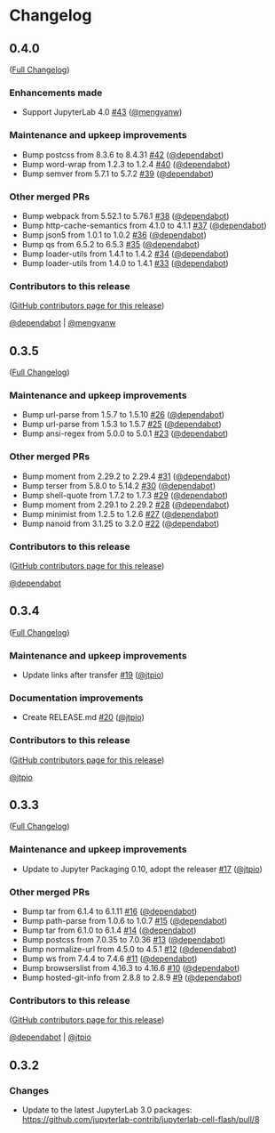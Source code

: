 # Changelog

<!-- <START NEW CHANGELOG ENTRY> -->

## 0.4.0

([Full Changelog](https://github.com/jupyterlab-contrib/jupyterlab-cell-flash/compare/v0.3.5...cabbbc5f74441d82f702a3ae151a186dbc71640e))

### Enhancements made

- Support JupyterLab 4.0 [#43](https://github.com/jupyterlab-contrib/jupyterlab-cell-flash/pull/43) ([@mengyanw](https://github.com/mengyanw))

### Maintenance and upkeep improvements

- Bump postcss from 8.3.6 to 8.4.31 [#42](https://github.com/jupyterlab-contrib/jupyterlab-cell-flash/pull/42) ([@dependabot](https://github.com/dependabot))
- Bump word-wrap from 1.2.3 to 1.2.4 [#40](https://github.com/jupyterlab-contrib/jupyterlab-cell-flash/pull/40) ([@dependabot](https://github.com/dependabot))
- Bump semver from 5.7.1 to 5.7.2 [#39](https://github.com/jupyterlab-contrib/jupyterlab-cell-flash/pull/39) ([@dependabot](https://github.com/dependabot))

### Other merged PRs

- Bump webpack from 5.52.1 to 5.76.1 [#38](https://github.com/jupyterlab-contrib/jupyterlab-cell-flash/pull/38) ([@dependabot](https://github.com/dependabot))
- Bump http-cache-semantics from 4.1.0 to 4.1.1 [#37](https://github.com/jupyterlab-contrib/jupyterlab-cell-flash/pull/37) ([@dependabot](https://github.com/dependabot))
- Bump json5 from 1.0.1 to 1.0.2 [#36](https://github.com/jupyterlab-contrib/jupyterlab-cell-flash/pull/36) ([@dependabot](https://github.com/dependabot))
- Bump qs from 6.5.2 to 6.5.3 [#35](https://github.com/jupyterlab-contrib/jupyterlab-cell-flash/pull/35) ([@dependabot](https://github.com/dependabot))
- Bump loader-utils from 1.4.1 to 1.4.2 [#34](https://github.com/jupyterlab-contrib/jupyterlab-cell-flash/pull/34) ([@dependabot](https://github.com/dependabot))
- Bump loader-utils from 1.4.0 to 1.4.1 [#33](https://github.com/jupyterlab-contrib/jupyterlab-cell-flash/pull/33) ([@dependabot](https://github.com/dependabot))

### Contributors to this release

([GitHub contributors page for this release](https://github.com/jupyterlab-contrib/jupyterlab-cell-flash/graphs/contributors?from=2022-08-12&to=2023-11-21&type=c))

[@dependabot](https://github.com/search?q=repo%3Ajupyterlab-contrib%2Fjupyterlab-cell-flash+involves%3Adependabot+updated%3A2022-08-12..2023-11-21&type=Issues) | [@mengyanw](https://github.com/search?q=repo%3Ajupyterlab-contrib%2Fjupyterlab-cell-flash+involves%3Amengyanw+updated%3A2022-08-12..2023-11-21&type=Issues)

<!-- <END NEW CHANGELOG ENTRY> -->

## 0.3.5

([Full Changelog](https://github.com/jupyterlab-contrib/jupyterlab-cell-flash/compare/v0.3.4...66e871b9a08287bd6655f1744c94633b06de5842))

### Maintenance and upkeep improvements

- Bump url-parse from 1.5.7 to 1.5.10 [#26](https://github.com/jupyterlab-contrib/jupyterlab-cell-flash/pull/26) ([@dependabot](https://github.com/dependabot))
- Bump url-parse from 1.5.3 to 1.5.7 [#25](https://github.com/jupyterlab-contrib/jupyterlab-cell-flash/pull/25) ([@dependabot](https://github.com/dependabot))
- Bump ansi-regex from 5.0.0 to 5.0.1 [#23](https://github.com/jupyterlab-contrib/jupyterlab-cell-flash/pull/23) ([@dependabot](https://github.com/dependabot))

### Other merged PRs

- Bump moment from 2.29.2 to 2.29.4 [#31](https://github.com/jupyterlab-contrib/jupyterlab-cell-flash/pull/31) ([@dependabot](https://github.com/dependabot))
- Bump terser from 5.8.0 to 5.14.2 [#30](https://github.com/jupyterlab-contrib/jupyterlab-cell-flash/pull/30) ([@dependabot](https://github.com/dependabot))
- Bump shell-quote from 1.7.2 to 1.7.3 [#29](https://github.com/jupyterlab-contrib/jupyterlab-cell-flash/pull/29) ([@dependabot](https://github.com/dependabot))
- Bump moment from 2.29.1 to 2.29.2 [#28](https://github.com/jupyterlab-contrib/jupyterlab-cell-flash/pull/28) ([@dependabot](https://github.com/dependabot))
- Bump minimist from 1.2.5 to 1.2.6 [#27](https://github.com/jupyterlab-contrib/jupyterlab-cell-flash/pull/27) ([@dependabot](https://github.com/dependabot))
- Bump nanoid from 3.1.25 to 3.2.0 [#22](https://github.com/jupyterlab-contrib/jupyterlab-cell-flash/pull/22) ([@dependabot](https://github.com/dependabot))

### Contributors to this release

([GitHub contributors page for this release](https://github.com/jupyterlab-contrib/jupyterlab-cell-flash/graphs/contributors?from=2021-09-15&to=2022-08-10&type=c))

[@dependabot](https://github.com/search?q=repo%3Ajupyterlab-contrib%2Fjupyterlab-cell-flash+involves%3Adependabot+updated%3A2021-09-15..2022-08-10&type=Issues)

## 0.3.4

([Full Changelog](https://github.com/jupyterlab-contrib/jupyterlab-cell-flash/compare/v0.3.3...09cc497ce51c4e12653716aa859519a1c267444a))

### Maintenance and upkeep improvements

- Update links after transfer [#19](https://github.com/jupyterlab-contrib/jupyterlab-cell-flash/pull/19) ([@jtpio](https://github.com/jtpio))

### Documentation improvements

- Create RELEASE.md [#20](https://github.com/jupyterlab-contrib/jupyterlab-cell-flash/pull/20) ([@jtpio](https://github.com/jtpio))

### Contributors to this release

([GitHub contributors page for this release](https://github.com/jupyterlab-contrib/jupyterlab-cell-flash/graphs/contributors?from=2021-09-14&to=2021-09-15&type=c))

[@jtpio](https://github.com/search?q=repo%3Ajupyterlab-contrib%2Fjupyterlab-cell-flash+involves%3Ajtpio+updated%3A2021-09-14..2021-09-15&type=Issues)

## 0.3.3

([Full Changelog](https://github.com/jupyterlab-contrib/jupyterlab-cell-flash/compare/0.3.2...f54f7918f87a3e7bd50d10ef8c75c053cac88b70))

### Maintenance and upkeep improvements

- Update to Jupyter Packaging 0.10, adopt the releaser [#17](https://github.com/jupyterlab-contrib/jupyterlab-cell-flash/pull/17) ([@jtpio](https://github.com/jtpio))

### Other merged PRs

- Bump tar from 6.1.4 to 6.1.11 [#16](https://github.com/jupyterlab-contrib/jupyterlab-cell-flash/pull/16) ([@dependabot](https://github.com/dependabot))
- Bump path-parse from 1.0.6 to 1.0.7 [#15](https://github.com/jupyterlab-contrib/jupyterlab-cell-flash/pull/15) ([@dependabot](https://github.com/dependabot))
- Bump tar from 6.1.0 to 6.1.4 [#14](https://github.com/jupyterlab-contrib/jupyterlab-cell-flash/pull/14) ([@dependabot](https://github.com/dependabot))
- Bump postcss from 7.0.35 to 7.0.36 [#13](https://github.com/jupyterlab-contrib/jupyterlab-cell-flash/pull/13) ([@dependabot](https://github.com/dependabot))
- Bump normalize-url from 4.5.0 to 4.5.1 [#12](https://github.com/jupyterlab-contrib/jupyterlab-cell-flash/pull/12) ([@dependabot](https://github.com/dependabot))
- Bump ws from 7.4.4 to 7.4.6 [#11](https://github.com/jupyterlab-contrib/jupyterlab-cell-flash/pull/11) ([@dependabot](https://github.com/dependabot))
- Bump browserslist from 4.16.3 to 4.16.6 [#10](https://github.com/jupyterlab-contrib/jupyterlab-cell-flash/pull/10) ([@dependabot](https://github.com/dependabot))
- Bump hosted-git-info from 2.8.8 to 2.8.9 [#9](https://github.com/jupyterlab-contrib/jupyterlab-cell-flash/pull/9) ([@dependabot](https://github.com/dependabot))

### Contributors to this release

([GitHub contributors page for this release](https://github.com/jupyterlab-contrib/jupyterlab-cell-flash/graphs/contributors?from=2021-03-11&to=2021-09-14&type=c))

[@dependabot](https://github.com/search?q=repo%3Ajtpio%2Fjupyterlab-cell-flash+involves%3Adependabot+updated%3A2021-03-11..2021-09-14&type=Issues) | [@jtpio](https://github.com/search?q=repo%3Ajtpio%2Fjupyterlab-cell-flash+involves%3Ajtpio+updated%3A2021-03-11..2021-09-14&type=Issues)

## 0.3.2

### Changes

- Update to the latest JupyterLab 3.0 packages: https://github.com/jupyterlab-contrib/jupyterlab-cell-flash/pull/8

